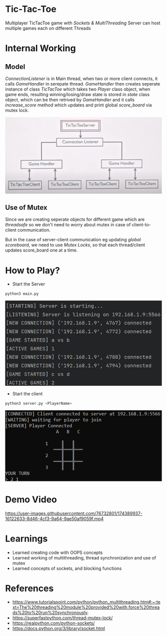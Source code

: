 
# Tic-Tac-Toe

Multiplayer TicTacToe game with *Sockets & MultiThreading*
Server can host multiple games each on different Threads

# Internal Working

## Model
*ConnectionListener* is in Main thread, when two or more client connects, it calls *GameHandler* in serepate thread.
*GameHandler* then creates seperate instance of class *TicTacToe* which takes two *Player* class object, when game ends, resulting winning/losing/draw state is stored in *state* class object, which can be then retrived by *GameHandler* and it calls *increase_score* method which updates and print global *score_board* via mutex lock.

![Model](https://github.com/adityabadhiye/multiplayer-tictactoe-server-client/blob/master/images/model.png)

## Use of Mutex
Since we are creating seperate objects for different game which are *threadsafe* so we don't need to worry about mutex in case of client-to-client communication.

But in the case of server-client communication eg updating *global scoreboard*, we need to use *Mutex Locks*, so that each thread/client updates score_board one at a time.

# How to Play?
- Start the Server
```bash
python3 main.py
```
![Server](https://github.com/adityabadhiye/multiplayer-tictactoe-server-client/blob/master/images/server.png)

- Start the client
```bash
python3 server.py <PlayerName>
```
![Client](https://github.com/adityabadhiye/multiplayer-tictactoe-server-client/blob/master/images/client.png)

# Demo Video



https://user-images.githubusercontent.com/76732801/174389937-16122633-8d46-4cf3-9a64-9ae50af9059f.mp4



# Learnings
- Learned creating code with OOPS concepts
- Learned working of multithreading, thread synchronization and use of mutex
- Learned concepts of sockets, and blocking functions

# References
- https://www.tutorialspoint.com/python/python_multithreading.htm#:~:text=The%20threading%20module%20provided%20with,force%20threads%20to%20run%20synchronously.
- https://superfastpython.com/thread-mutex-lock/
- https://realpython.com/python-sockets/
- https://docs.python.org/3/library/socket.html
